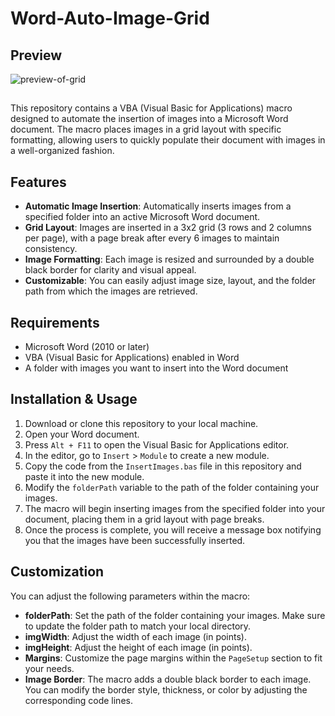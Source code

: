 # Word-Auto-Image-Grid

## Preview
![preview-of-grid](https://github.com/SOBANEJAZ/Word-Auto-Image-Inserter/blob/main/Preview.gif)

## 

This repository contains a VBA (Visual Basic for Applications) macro designed to automate the insertion of images into a Microsoft Word document. The macro places images in a grid layout with specific formatting, allowing users to quickly populate their document with images in a well-organized fashion.

## Features
- **Automatic Image Insertion**: Automatically inserts images from a specified folder into an active Microsoft Word document.
- **Grid Layout**: Images are inserted in a 3x2 grid (3 rows and 2 columns per page), with a page break after every 6 images to maintain consistency.
- **Image Formatting**: Each image is resized and surrounded by a double black border for clarity and visual appeal.
- **Customizable**: You can easily adjust image size, layout, and the folder path from which the images are retrieved.

## Requirements
- Microsoft Word (2010 or later)
- VBA (Visual Basic for Applications) enabled in Word
- A folder with images you want to insert into the Word document

## Installation & Usage
1. Download or clone this repository to your local machine.
2. Open your Word document.
3. Press `Alt + F11` to open the Visual Basic for Applications editor.
4. In the editor, go to `Insert` > `Module` to create a new module.
5. Copy the code from the `InsertImages.bas` file in this repository and paste it into the new module.
6. Modify the `folderPath` variable to the path of the folder containing your images.
7. The macro will begin inserting images from the specified folder into your document, placing them in a grid layout with page breaks.
8. Once the process is complete, you will receive a message box notifying you that the images have been successfully inserted.

## Customization
You can adjust the following parameters within the macro:

- **folderPath**: Set the path of the folder containing your images. Make sure to update the folder path to match your local directory.
- **imgWidth**: Adjust the width of each image (in points).
- **imgHeight**: Adjust the height of each image (in points).
- **Margins**: Customize the page margins within the `PageSetup` section to fit your needs.
- **Image Border**: The macro adds a double black border to each image. You can modify the border style, thickness, or color by adjusting the corresponding code lines.
